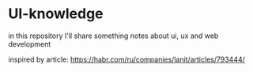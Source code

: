 # UI-knowledge
in this repository I'll share something notes about ui, ux and web development

inspired by article: https://habr.com/ru/companies/lanit/articles/793444/

